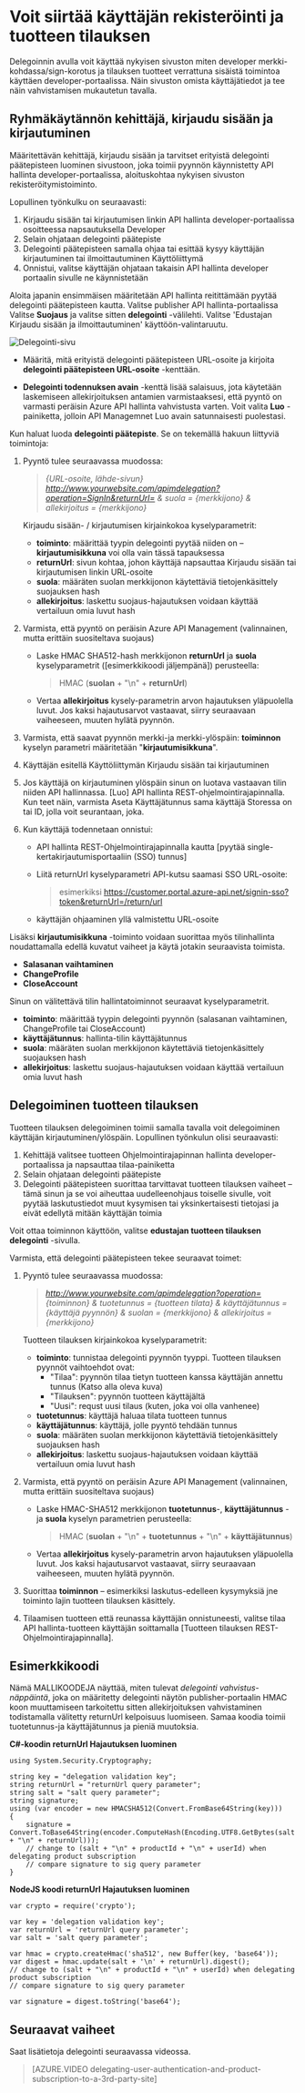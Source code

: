 <properties 
    pageTitle="Voit siirtää käyttäjän rekisteröinti ja tuotteen tilauksen" 
    description="Opettele delegoida käyttäjän rekisteröinti ja tuotteen tilauksen kolmannelle osapuolelle Azure API hallinta." 
    services="api-management" 
    documentationCenter="" 
    authors="antonba" 
    manager="erikre" 
    editor=""/>

<tags 
    ms.service="api-management" 
    ms.workload="mobile" 
    ms.tgt_pltfrm="na" 
    ms.devlang="na" 
    ms.topic="article" 
    ms.date="10/25/2016" 
    ms.author="antonba"/>

# <a name="how-to-delegate-user-registration-and-product-subscription"></a>Voit siirtää käyttäjän rekisteröinti ja tuotteen tilauksen

Delegoinnin avulla voit käyttää nykyisen sivuston miten developer merkki-kohdassa/sign-korotus ja tilauksen tuotteet verrattuna sisäistä toimintoa käyttäen developer-portaalissa. Näin sivuston omista käyttäjätiedot ja tee näin vahvistamisen mukautetun tavalla.

## <a name="delegate-signin-up"> </a>Ryhmäkäytännön kehittäjä, kirjaudu sisään ja kirjautuminen

Määritettävän kehittäjä, kirjaudu sisään ja tarvitset erityistä delegointi päätepisteen luominen sivustoon, joka toimii pyynnön käynnistetty API hallinta developer-portaalissa, aloituskohtaa nykyisen sivuston rekisteröitymistoiminto.

Lopullinen työnkulku on seuraavasti:

1. Kirjaudu sisään tai kirjautumisen linkin API hallinta developer-portaalissa osoitteessa napsautuksella Developer
2. Selain ohjataan delegointi päätepiste
3. Delegointi päätepisteen samalla ohjaa tai esittää kysyy käyttäjän kirjautuminen tai ilmoittautuminen Käyttöliittymä
4. Onnistui, valitse käyttäjän ohjataan takaisin API hallinta developer portaalin sivulle ne käynnistetään


Aloita japanin ensimmäisen määritetään API hallinta reitittämään pyytää delegointi päätepisteen kautta. Valitse publisher API hallinta-portaalissa Valitse **Suojaus** ja valitse sitten **delegointi** -välilehti. Valitse 'Edustajan Kirjaudu sisään ja ilmoittautuminen' käyttöön-valintaruutu.

![Delegointi-sivu][api-management-delegation-signin-up]

* Määritä, mitä erityistä delegointi päätepisteen URL-osoite ja kirjoita **delegointi päätepisteen URL-osoite** -kenttään. 

* **Delegointi todennuksen avain** -kenttä lisää salaisuus, jota käytetään laskemiseen allekirjoituksen antamien varmistaaksesi, että pyyntö on varmasti peräisin Azure API hallinta vahvistusta varten. Voit valita **Luo** -painiketta, jolloin API Managemnet Luo avain satunnaisesti puolestasi.

Kun haluat luoda **delegointi päätepiste**. Se on tekemällä hakuun liittyviä toimintoja:

1. Pyyntö tulee seuraavassa muodossa:

    > *{URL-osoite, lähde-sivun} http://www.yourwebsite.com/apimdelegation?operation=SignIn&returnUrl= & suola = {merkkijono} & allekirjoitus = {merkkijono}*

    Kirjaudu sisään- / kirjautumisen kirjainkokoa kyselyparametrit:
    - **toiminto**: määrittää tyypin delegointi pyytää niiden on – **kirjautumisikkuna** voi olla vain tässä tapauksessa
    - **returnUrl**: sivun kohtaa, johon käyttäjä napsauttaa Kirjaudu sisään tai kirjautumisen linkin URL-osoite
    - **suola**: määräten suolan merkkijonon käytettäviä tietojenkäsittely suojauksen hash
    - **allekirjoitus**: laskettu suojaus-hajautuksen voidaan käyttää vertailuun omia luvut hash

2. Varmista, että pyyntö on peräisin Azure API Management (valinnainen, mutta erittäin suositeltava suojaus)

    * Laske HMAC SHA512-hash merkkijonon **returnUrl** ja **suola** kyselyparametrit ([esimerkkikoodi jäljempänä]) perusteella:
        > HMAC (**suolan** + "\n" + **returnUrl**)
         
    * Vertaa **allekirjoitus** kysely-parametrin arvon hajautuksen yläpuolella luvut. Jos kaksi hajautusarvot vastaavat, siirry seuraavaan vaiheeseen, muuten hylätä pyynnön.

2. Varmista, että saavat pyynnön merkki-ja merkki-ylöspäin: **toiminnon** kyselyn parametri määritetään "**kirjautumisikkuna**".

3. Käyttäjän esitellä Käyttöliittymän Kirjaudu sisään tai kirjautuminen

4. Jos käyttäjä on kirjautuminen ylöspäin sinun on luotava vastaavan tilin niiden API hallinnassa. [Luo] API hallinta REST-ohjelmointirajapinnalla. Kun teet näin, varmista Aseta Käyttäjätunnus sama käyttäjä Storessa on tai ID, jolla voit seurantaan, joka.

5. Kun käyttäjä todennetaan onnistui:

    * API hallinta REST-Ohjelmointirajapinnalla kautta [pyytää single-kertakirjautumisportaaliin (SSO) tunnus]

    * Liitä returnUrl kyselyparametri API-kutsu saamasi SSO URL-osoite:
        > esimerkiksi https://customer.portal.azure-api.net/signin-sso?token&returnUrl=/return/url 

    * käyttäjän ohjaaminen yllä valmistettu URL-osoite

Lisäksi **kirjautumisikkuna** -toiminto voidaan suorittaa myös tilinhallinta noudattamalla edellä kuvatut vaiheet ja käytä jotakin seuraavista toimista.

-   **Salasanan vaihtaminen**
-   **ChangeProfile**
-   **CloseAccount**

Sinun on välitettävä tilin hallintatoiminnot seuraavat kyselyparametrit.

-   **toiminto**: määrittää tyypin delegointi pyynnön (salasanan vaihtaminen, ChangeProfile tai CloseAccount)
-   **käyttäjätunnus**: hallinta-tilin käyttäjätunnus
-   **suola**: määräten suolan merkkijonon käytettäviä tietojenkäsittely suojauksen hash
-   **allekirjoitus**: laskettu suojaus-hajautuksen voidaan käyttää vertailuun omia luvut hash

## <a name="delegate-product-subscription"> </a>Delegoiminen tuotteen tilauksen

Tuotteen tilauksen delegoiminen toimii samalla tavalla voit delegoiminen käyttäjän kirjautuminen/ylöspäin. Lopullinen työnkulun olisi seuraavasti:

1. Kehittäjä valitsee tuotteen Ohjelmointirajapinnan hallinta developer-portaalissa ja napsauttaa tilaa-painiketta
2. Selain ohjataan delegointi päätepiste
3. Delegointi päätepisteen suorittaa tarvittavat tuotteen tilauksen vaiheet – tämä sinun ja se voi aiheuttaa uudelleenohjaus toiselle sivulle, voit pyytää laskutustiedot muut kysymisen tai yksinkertaisesti tietojasi ja eivät edellytä mitään käyttäjän toimia


Voit ottaa toiminnon käyttöön, valitse **edustajan tuotteen tilauksen** **delegointi** -sivulla.

Varmista, että delegointi päätepisteen tekee seuraavat toimet:


1. Pyyntö tulee seuraavassa muodossa:

    > *http://www.yourwebsite.com/apimdelegation?operation= {toiminnon} & tuotetunnus = {tuotteen tilata} & käyttäjätunnus = {käyttäjä pyynnön} & suolan = {merkkijono} & allekirjoitus = {merkkijono}*

    Tuotteen tilauksen kirjainkokoa kyselyparametrit:
    - **toiminto**: tunnistaa delegointi pyynnön tyyppi. Tuotteen tilauksen pyynnöt vaihtoehdot ovat:
        - "Tilaa": pyynnön tilaa tietyn tuotteen kanssa käyttäjän annettu tunnus (Katso alla oleva kuva)
        - "Tilauksen": pyynnön tuotteen käyttäjältä
        - "Uusi": requst uusi tilaus (kuten, joka voi olla vanhenee)
    - **tuotetunnus**: käyttäjä haluaa tilata tuotteen tunnus
    - **käyttäjätunnus**: käyttäjä, jolle pyyntö tehdään tunnus
    - **suola**: määräten suolan merkkijonon käytettäviä tietojenkäsittely suojauksen hash
    - **allekirjoitus**: laskettu suojaus-hajautuksen voidaan käyttää vertailuun omia luvut hash


2. Varmista, että pyyntö on peräisin Azure API Management (valinnainen, mutta erittäin suositeltava suojaus)

    * Laske HMAC-SHA512 merkkijonon **tuotetunnus**-, **käyttäjätunnus** - ja **suola** kyselyn parametrien perusteella:
        > HMAC (**suolan** + "\n" + **tuotetunnus** + "\n" + **käyttäjätunnus**)
         
    * Vertaa **allekirjoitus** kysely-parametrin arvon hajautuksen yläpuolella luvut. Jos kaksi hajautusarvot vastaavat, siirry seuraavaan vaiheeseen, muuten hylätä pyynnön.
    
3. Suorittaa **toiminnon** – esimerkiksi laskutus-edelleen kysymyksiä jne toiminto lajin tuotteen tilauksen käsittely.

4. Tilaamisen tuotteen että reunassa käyttäjän onnistuneesti, valitse tilaa API hallinta-tuotteen käyttäjän soittamalla [Tuotteen tilauksen REST-Ohjelmointirajapinnalla].

## <a name="delegate-example-code"></a> Esimerkkikoodi ##

Nämä MALLIKOODEJA näyttää, miten tulevat *delegointi vahvistus-näppäintä*, joka on määritetty delegointi näytön publisher-portaalin HMAC koon muuttamiseen tarkoitettu sitten allekirjoituksen vahvistaminen todistamalla välitetty returnUrl kelpoisuus luomiseen. Samaa koodia toimii tuotetunnus-ja käyttäjätunnus ja pieniä muutoksia.

**C#-koodin returnUrl Hajautuksen luominen**

    using System.Security.Cryptography;

    string key = "delegation validation key";
    string returnUrl = "returnUrl query parameter";
    string salt = "salt query parameter";
    string signature;
    using (var encoder = new HMACSHA512(Convert.FromBase64String(key)))
    {
        signature = Convert.ToBase64String(encoder.ComputeHash(Encoding.UTF8.GetBytes(salt + "\n" + returnUrl)));
        // change to (salt + "\n" + productId + "\n" + userId) when delegating product subscription
        // compare signature to sig query parameter
    }


**NodeJS koodi returnUrl Hajautuksen luominen**

    var crypto = require('crypto');
    
    var key = 'delegation validation key'; 
    var returnUrl = 'returnUrl query parameter';
    var salt = 'salt query parameter';
    
    var hmac = crypto.createHmac('sha512', new Buffer(key, 'base64'));
    var digest = hmac.update(salt + '\n' + returnUrl).digest();
    // change to (salt + "\n" + productId + "\n" + userId) when delegating product subscription
    // compare signature to sig query parameter
    
    var signature = digest.toString('base64');

## <a name="next-steps"></a>Seuraavat vaiheet

Saat lisätietoja delegointi seuraavassa videossa.

> [AZURE.VIDEO delegating-user-authentication-and-product-subscription-to-a-3rd-party-site]

[Delegating developer sign-in and sign-up]: #delegate-signin-up
[Delegating product subscription]: #delegate-product-subscription
[Pyydä single-kertakirjautumisportaaliin (SSO) tunnus]: http://go.microsoft.com/fwlink/?LinkId=507409
[käyttäjän luominen]: http://go.microsoft.com/fwlink/?LinkId=507655#CreateUser
[soittavan tuotteen tilauksen REST-Ohjelmointirajapinnalla]: http://go.microsoft.com/fwlink/?LinkId=507655#SSO
[Next steps]: #next-steps
[jäljempänä esimerkkikoodi]: #delegate-example-code

[api-management-delegation-signin-up]: ./media/api-management-howto-setup-delegation/api-management-delegation-signin-up.png 